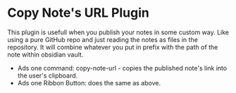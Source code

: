 # Copy Note's URL Plugin

This plugin is usefull when you publish your notes in some custom way. Like using a pure GitHub repo and just reading the notes as files in the repository. It will combine whatever you put in prefix with the path of the note within obsidian vault.

-   Ads one command: copy-note-url - copies the published note's link into the user's clipboard.
-   Ads one Ribbon Button: does the same as above.
